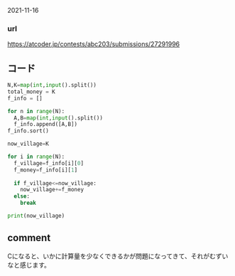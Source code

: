 2021-11-16

### url
https://atcoder.jp/contests/abc203/submissions/27291996

## コード

```python
N,K=map(int,input().split())
total_money = K
f_info = []

for n in range(N):
  A,B=map(int,input().split())
  f_info.append([A,B])
f_info.sort()

now_village=K

for i in range(N):
  f_village=f_info[i][0]
  f_money=f_info[i][1]
  
  if f_village<=now_village:
    now_village+=f_money
  else:
    break

print(now_village)
```

## comment
Cになると、いかに計算量を少なくできるかが問題になってきて、それがむずいなと感じます。
